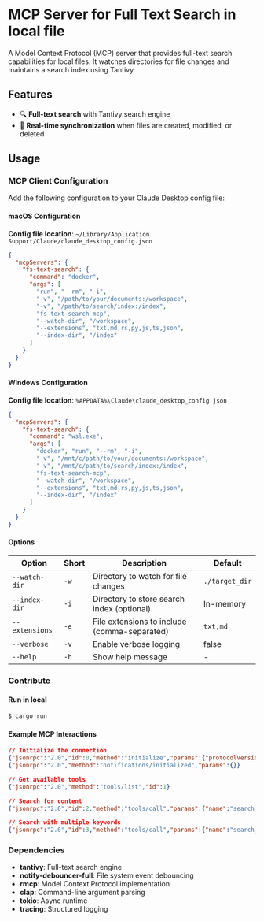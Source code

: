 # MCP Server for Full Text Search in local file

A Model Context Protocol (MCP) server that provides full-text search capabilities for local files. It watches directories for file changes and maintains a search index using Tantivy.

## Features

- 🔍 **Full-text search** with Tantivy search engine
- 🔄 **Real-time synchronization** when files are created, modified, or deleted

## Usage

### MCP Client Configuration

Add the following configuration to your Claude Desktop config file:

#### macOS Configuration

**Config file location**: `~/Library/Application Support/Claude/claude_desktop_config.json`

```json
{
  "mcpServers": {
    "fs-text-search": {
      "command": "docker",
      "args": [
        "run", "--rm", "-i",
        "-v", "/path/to/your/documents:/workspace",
        "-v", "/path/to/search/index:/index",
        "fs-text-search-mcp",
        "--watch-dir", "/workspace",
        "--extensions", "txt,md,rs,py,js,ts,json",
        "--index-dir", "/index"
      ]
    }
  }
}
```

#### Windows Configuration

**Config file location**: `%APPDATA%\Claude\claude_desktop_config.json`

```json
{
  "mcpServers": {
    "fs-text-search": {
      "command": "wsl.exe",
      "args": [
        "docker", "run", "--rm", "-i",
        "-v", "/mnt/c/path/to/your/documents:/workspace",
        "-v", "/mnt/c/path/to/search/index:/index",
        "fs-text-search-mcp",
        "--watch-dir", "/workspace",
        "--extensions", "txt,md,rs,py,js,ts,json",
        "--index-dir", "/index"
      ]
    }
  }
}
```

#### Options

| Option | Short | Description | Default |
|--------|-------|-------------|--------|
| `--watch-dir` | `-w` | Directory to watch for file changes | `./target_dir` |
| `--index-dir` | `-i` | Directory to store search index (optional) | In-memory |
| `--extensions` | `-e` | File extensions to include (comma-separated) | `txt,md` |
| `--verbose` | `-v` | Enable verbose logging | false |
| `--help` | `-h` | Show help message | - |

### Contribute

#### Run in local

```bash
$ cargo run
```

#### Example MCP Interactions

```json
// Initialize the connection
{"jsonrpc":"2.0","id":0,"method":"initialize","params":{"protocolVersion":"2024-11-05","clientInfo":{"name":"test-client","version":"1.0.0"},"capabilities":{}}}
{"jsonrpc":"2.0","method":"notifications/initialized","params":{}}

// Get available tools
{"jsonrpc":"2.0","method":"tools/list","id":1}

// Search for content
{"jsonrpc":"2.0","id":2,"method":"tools/call","params":{"name":"search_index","arguments":{"keyword":"function"}}}

// Search with multiple keywords
{"jsonrpc":"2.0","id":3,"method":"tools/call","params":{"name":"search_index","arguments":{"keyword":"async function"}}}
```

### Dependencies

- **tantivy**: Full-text search engine
- **notify-debouncer-full**: File system event debouncing
- **rmcp**: Model Context Protocol implementation
- **clap**: Command-line argument parsing
- **tokio**: Async runtime
- **tracing**: Structured logging